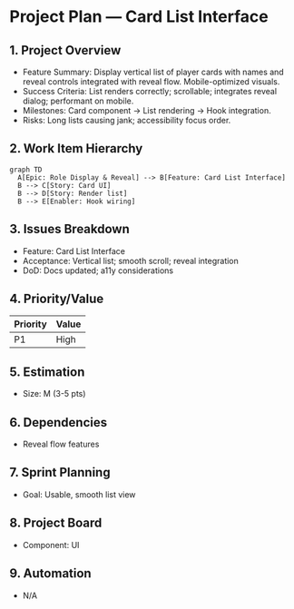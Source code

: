 # Project Plan — Card List Interface

## 1. Project Overview
- Feature Summary: Display vertical list of player cards with names and reveal controls integrated with reveal flow. Mobile-optimized visuals.
- Success Criteria: List renders correctly; scrollable; integrates reveal dialog; performant on mobile.
- Milestones: Card component → List rendering → Hook integration.
- Risks: Long lists causing jank; accessibility focus order.

## 2. Work Item Hierarchy
```mermaid
graph TD
  A[Epic: Role Display & Reveal] --> B[Feature: Card List Interface]
  B --> C[Story: Card UI]
  B --> D[Story: Render list]
  B --> E[Enabler: Hook wiring]
```

## 3. Issues Breakdown
- Feature: Card List Interface
- Acceptance: Vertical list; smooth scroll; reveal integration
- DoD: Docs updated; a11y considerations

## 4. Priority/Value
| Priority | Value |
|---|---|
| P1 | High |

## 5. Estimation
- Size: M (3-5 pts)

## 6. Dependencies
- Reveal flow features

## 7. Sprint Planning
- Goal: Usable, smooth list view

## 8. Project Board
- Component: UI

## 9. Automation
- N/A
